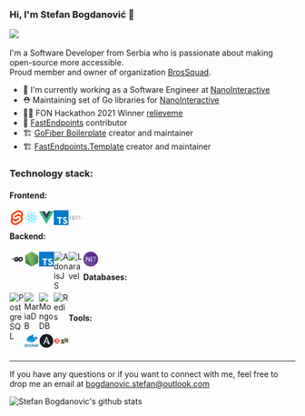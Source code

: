### Hi, I'm Stefan Bogdanović 👋

[<img src="https://img.shields.io/badge/linkedin-%230077B5.svg?&style=for-the-badge&logo=linkedin&logoColor=white" />](https://www.linkedin.com/in/bogdanovic-stefan)

<!-- [<img src="https://img.shields.io/badge/personal_website-%230077B5.svg?&style=for-the-badge&color=ef6c00" />](https://stefan-bogdanovic.now.sh) -->


I'm a Software Developer from Serbia who is passionate about making open-source more accessible. <br /> Proud member and owner of organization [BrosSquad](https://github.com/BrosSquad).

- 🏢 I'm currently working as a Software Engineer at [NanoInteractive](https://github.com/nano-interactive)
- ⛑️ Maintaining set of Go libraries for [NanoInteractive](https://github.com/nano-interactive)
- 🧑‍💻 FON Hackathon 2021 Winner [relieveme](https://github.com/BrosSquad/relieveme)
- 💼 [FastEndpoints](https://github.com/FastEndpoints) contributor
- 🏗️ [GoFiber Boilerplate](https://github.com/BrosSquad/GoFiber-Boilerplate) creator and maintainer
- 🏗️ [FastEndpoints.Template](https://github.com/BrosSquad/FastEndpoints.Template) creator and maintainer

### Technology stack:

#### Frontend:

<img align="left" alt="React" width="26px" src="https://raw.githubusercontent.com/github/explore/42198dc9113595ddd22cc12771bb719c8cf08b67/topics/svelte/svelte.png" />
<img align="left" alt="React" width="26px" src="https://raw.githubusercontent.com/github/explore/80688e429a7d4ef2fca1e82350fe8e3517d3494d/topics/react/react.png" />
<img align="left" alt="Vue" width="26px" src="https://raw.githubusercontent.com/github/explore/80688e429a7d4ef2fca1e82350fe8e3517d3494d/topics/vue/vue.png" />
<img align="left" alt="Typescript" width="26px" src="https://raw.githubusercontent.com/github/explore/80688e429a7d4ef2fca1e82350fe8e3517d3494d/topics/typescript/typescript.png" />
<img align="left" alt="NextJS" width="26px" src="https://raw.githubusercontent.com/github/explore/28b02bbc9ad9f7a503c43775aebeb515dc2da5fc/topics/nextjs/nextjs.png" />

<br />

#### Backend:
<img align="left" alt="Go" width="26px"
     src="https://raw.githubusercontent.com/github/explore/80688e429a7d4ef2fca1e82350fe8e3517d3494d/topics/go/go.png" />
<img align="left" alt="Node.js" width="26px" src="https://raw.githubusercontent.com/github/explore/80688e429a7d4ef2fca1e82350fe8e3517d3494d/topics/nodejs/nodejs.png" /> 
<img align="left" alt="Typescript" width="26px" src="https://raw.githubusercontent.com/github/explore/80688e429a7d4ef2fca1e82350fe8e3517d3494d/topics/typescript/typescript.png" />
<img align="left" alt="AdonisJS" width="26px" src="https://avatars.githubusercontent.com/u/13810373?s=200&v=4" />
<img align="left" alt="Laravel" width="26px" src="https://avatars.githubusercontent.com/u/958072?s=200&v=4" /> 
<img align="left" alt="ASP NET Core" width="26px" src="https://raw.githubusercontent.com/github/explore/80688e429a7d4ef2fca1e82350fe8e3517d3494d/topics/dotnet/dotnet.png" /> 

<br />

#### Databases:
<img align="left" alt="PostgreSQL" width="26px" src="https://avatars.githubusercontent.com/u/177543?s=200&v=4" />
<img align="left" alt="MariaDB" width="26px" src="https://avatars0.githubusercontent.com/mariadb" />

<img align="left" alt="MongoDB" width="26px" src="https://avatars.githubusercontent.com/u/45120?s=200&v=4" />
<img align="left" alt="Redis" width="26px" src="https://avatars.githubusercontent.com/u/1529926?s=200&v=4" />


<br />

#### Tools:

<img align="left" alt="Docker" width="26px" src="https://raw.githubusercontent.com/github/explore/80688e429a7d4ef2fca1e82350fe8e3517d3494d/topics/docker/docker.png" />
<img align="left" alt="Ansible" width="26px" src="https://raw.githubusercontent.com/github/explore/80688e429a7d4ef2fca1e82350fe8e3517d3494d/topics/ansible/ansible.png" />
<img align="left" alt="Git" width="26px" src="https://raw.githubusercontent.com/github/explore/80688e429a7d4ef2fca1e82350fe8e3517d3494d/topics/git/git.png" />

<br />
<br />

---


If you have any questions or if you want to connect with me, feel free to drop me an email at bogdanovic.stefan@outlook.com
  
  ![Stefan Bogdanovic's github stats](https://github-readme-stats.vercel.app/api?username=CerealKiller97&show_icons=true&card_width=400&hide_border=true&title_color=f4f4f4&icon_color=00d8fd&bg_color=0A1A2F&text_color=a3a8c3&hide=contribs&count_private=true)
  
 <!-- ##### :pencil: Recent posts -->

  <!-- ![Top Langs](https://github-readme-stats.vercel.app/api/top-langs/?username=CerealKiller97&hide=css,html) -->

<!---
## Find me around the web 🌎: <a href="https://github.com/CerealKiller97"><img align="left" width="150" height="150" src="https://github.com/CerealKiller97/CerealKiller97/blob/master/octocat.png"></a>
  - <a href="">Website</a>
  - <a href="https://www.linkedin.com/in/bogdanovic-stefan/">LinkedIn</a> 💼 -->

<!--
**CerealKiller97/CerealKiller97** is a ✨ _special_ ✨ repository because its `README.md` (this file) appears on your GitHub profile.

Here are some ideas to get you started:

- 🔭 I’m currently working on ...
- 🌱 I’m currently learning ...
- 👯 I’m looking to collaborate on ...
- 🤔 I’m looking for help with ...
- 💬 Ask me about ...
- 📫 How to reach me: ...
- 😄 Pronouns: ...
- ⚡ Fun fact: ...
-->
